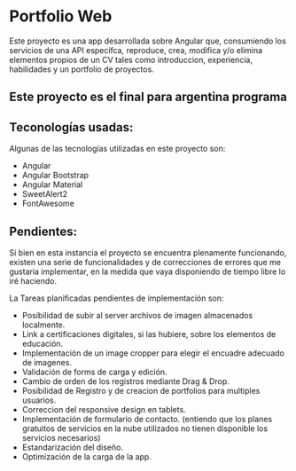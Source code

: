 # Portfolio Web

Este proyecto es una app desarrollada sobre Angular que, consumiendo los servicios de una API específca, reproduce, crea, modifica y/o elimina elementos propios de un CV tales como introduccion, experiencia, habilidades y un portfolio de proyectos.

## Este proyecto es el final para argentina programa

## Teconologías usadas:

Algunas de las tecnologías utilizadas en este proyecto son:

- Angular
- Angular Bootstrap
- Angular Material
- SweetAlert2
- FontAwesome

## Pendientes:

Si bien en esta instancia el proyecto se encuentra plenamente funcionando, existen una serie de funcionalidades y de correcciones de errores que me gustaria implementar, en la medida que vaya disponiendo de tiempo libre lo iré haciendo.

La Tareas planificadas pendientes de implementación son:

- Posibilidad de subir al server archivos de imagen almacenados localmente.
- Link a certificaciones digitales, si las hubiere,  sobre los elementos de educación.
- Implementación de un image cropper para elegir el encuadre adecuado de imagenes.
- Validación de forms de carga y edición.
- Cambio de orden de los registros mediante Drag & Drop.
- Posibilidad de Registro y de creacion de portfolios para multiples usuarios.
- Correccion del responsive design en tablets.
- Implementación de formulario de contacto. (entiendo que los planes gratuitos de servicios en la nube  utilizados no tienen disponible los servicios necesarios)
- Estandarización del diseño.
- Optimización de la carga de la app.

